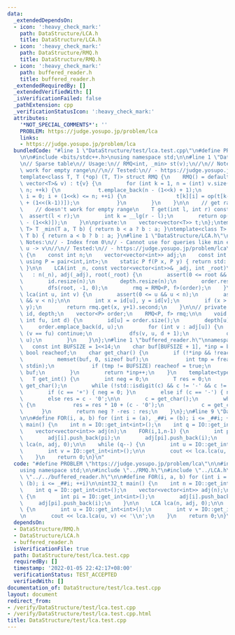 ```yaml
---
data:
  _extendedDependsOn:
  - icon: ':heavy_check_mark:'
    path: DataStructure/LCA.h
    title: DataStructure/LCA.h
  - icon: ':heavy_check_mark:'
    path: DataStructure/RMQ.h
    title: DataStructure/RMQ.h
  - icon: ':heavy_check_mark:'
    path: buffered_reader.h
    title: buffered_reader.h
  _extendedRequiredBy: []
  _extendedVerifiedWith: []
  _isVerificationFailed: false
  _pathExtension: cpp
  _verificationStatusIcon: ':heavy_check_mark:'
  attributes:
    '*NOT_SPECIAL_COMMENTS*': ''
    PROBLEM: https://judge.yosupo.jp/problem/lca
    links:
    - https://judge.yosupo.jp/problem/lca
  bundledCode: "#line 1 \"DataStructure/test/lca.test.cpp\"\n#define PROBLEM \"https://judge.yosupo.jp/problem/lca\"\
    \n\n#include <bits/stdc++.h>\nusing namespace std;\n\n#line 1 \"DataStructure/RMQ.h\"\
    \n// Sparse table\n// Usage:\n// RMQ<int, _min> st(v);\n//\n// Note:\n// - doesn't\
    \ work for empty range\n//\n// Tested:\n// - https://judge.yosupo.jp/problem/staticrmq\n\
    template<class T, T (*op) (T, T)> struct RMQ {\n    RMQ() = default;\n    RMQ(const\
    \ vector<T>& v) : t{v} {\n        for (int k = 1, n = (int) v.size(); (1<<k) <=\
    \ n; ++k) {\n            t.emplace_back(n - (1<<k) + 1);\n            for (int\
    \ i = 0; i + (1<<k) <= n; ++i) {\n                t[k][i] = op(t[k-1][i], t[k-1][i\
    \ + (1<<(k-1))]);\n            }\n        }\n    }\n\n    // get range [l, r-1]\n\
    \    // doesn't work for empty range\n    T get(int l, int r) const {\n      \
    \  assert(l < r);\n        int k = __lg(r - l);\n        return op(t[k][l], t[k][r\
    \ - (1<<k)]);\n    }\n\nprivate:\n    vector<vector<T>> t;\n};\ntemplate<class\
    \ T> T _min(T a, T b) { return b < a ? b : a; }\ntemplate<class T> T _max(T a,\
    \ T b) { return a < b ? b : a; }\n#line 1 \"DataStructure/LCA.h\"\n// LCA\n//\
    \ Notes:\n// - Index from 0\n// - Cannot use for queries like min edge in path\
    \ u -> v\n//\n// Tested:\n// - https://judge.yosupo.jp/problem/lca\nstruct LCA\
    \ {\n    const int n;\n    vector<vector<int>> adj;\n    const int root;\n   \
    \ using P = pair<int,int>;\n    static P f(P x, P y) { return std::min(x, y);\
    \ }\n\n    LCA(int _n, const vector<vector<int>>& _adj, int _root)\n         \
    \   : n(_n), adj(_adj), root(_root) {\n        assert(0 <= root && root < n);\n\
    \        id.resize(n);\n        depth.resize(n);\n        order.reserve(2 * n);\n\
    \        dfs(root, -1, 0);\n        rmq = RMQ<P, f>(order);\n    }\n\n    int\
    \ lca(int u, int v) {\n        assert(0 <= u && u < n);\n        assert(0 <= v\
    \ && v < n);\n\n        int x = id[u], y = id[v];\n        if (x > y) std::swap(x,\
    \ y);\n        return rmq.get(x, y+1).second;\n    }\n\n// private:\n    vector<int>\
    \ id, depth;\n    vector<P> order;\n    RMQ<P, f> rmq;\n\n    void dfs(int u,\
    \ int fu, int d) {\n        id[u] = order.size();\n        depth[u] = d;\n   \
    \     order.emplace_back(d, u);\n        for (int v : adj[u]) {\n            if\
    \ (v == fu) continue;\n            dfs(v, u, d + 1);\n            order.emplace_back(d,\
    \ u);\n        }\n    }\n};\n#line 1 \"buffered_reader.h\"\nnamespace IO {\n \
    \   const int BUFSIZE = 1<<14;\n    char buf[BUFSIZE + 1], *inp = buf;\n\n   \
    \ bool reacheof;\n    char get_char() {\n        if (!*inp && !reacheof) {\n \
    \           memset(buf, 0, sizeof buf);\n            int tmp = fread(buf, 1, BUFSIZE,\
    \ stdin);\n            if (tmp != BUFSIZE) reacheof = true;\n            inp =\
    \ buf;\n        }\n        return *inp++;\n    }\n    template<typename T>\n \
    \   T get_int() {\n        int neg = 0;\n        T res = 0;\n        char c =\
    \ get_char();\n        while (!std::isdigit(c) && c != '-' && c != '+') c = get_char();\n\
    \        if (c == '+') { neg = 0; }\n        else if (c == '-') { neg = 1; }\n\
    \        else res = c - '0';\n\n        c = get_char();\n        while (std::isdigit(c))\
    \ {\n            res = res * 10 + (c - '0');\n            c = get_char();\n  \
    \      }\n        return neg ? -res : res;\n    }\n};\n#line 9 \"DataStructure/test/lca.test.cpp\"\
    \n\n#define FOR(i, a, b) for (int i = (a), _##i = (b); i <= _##i; ++i)\n\nint32_t\
    \ main() {\n    int n = IO::get_int<int>();\n    int q = IO::get_int<int>();\n\
    \    vector<vector<int>> adj(n);\n    FOR(i,1,n-1) {\n        int pi = IO::get_int<int>();\n\
    \        adj[i].push_back(pi);\n        adj[pi].push_back(i);\n    }\n\n    LCA\
    \ lca(n, adj, 0);\n\n    while (q--) {\n        int u = IO::get_int<int>();\n\
    \        int v = IO::get_int<int>();\n\n        cout << lca.lca(u, v) << '\\n';\n\
    \    }\n    return 0;\n}\n"
  code: "#define PROBLEM \"https://judge.yosupo.jp/problem/lca\"\n\n#include <bits/stdc++.h>\n\
    using namespace std;\n\n#include \"../RMQ.h\"\n#include \"../LCA.h\"\n#include\
    \ \"../../buffered_reader.h\"\n\n#define FOR(i, a, b) for (int i = (a), _##i =\
    \ (b); i <= _##i; ++i)\n\nint32_t main() {\n    int n = IO::get_int<int>();\n\
    \    int q = IO::get_int<int>();\n    vector<vector<int>> adj(n);\n    FOR(i,1,n-1)\
    \ {\n        int pi = IO::get_int<int>();\n        adj[i].push_back(pi);\n   \
    \     adj[pi].push_back(i);\n    }\n\n    LCA lca(n, adj, 0);\n\n    while (q--)\
    \ {\n        int u = IO::get_int<int>();\n        int v = IO::get_int<int>();\n\
    \n        cout << lca.lca(u, v) << '\\n';\n    }\n    return 0;\n}\n"
  dependsOn:
  - DataStructure/RMQ.h
  - DataStructure/LCA.h
  - buffered_reader.h
  isVerificationFile: true
  path: DataStructure/test/lca.test.cpp
  requiredBy: []
  timestamp: '2022-01-05 22:42:17+08:00'
  verificationStatus: TEST_ACCEPTED
  verifiedWith: []
documentation_of: DataStructure/test/lca.test.cpp
layout: document
redirect_from:
- /verify/DataStructure/test/lca.test.cpp
- /verify/DataStructure/test/lca.test.cpp.html
title: DataStructure/test/lca.test.cpp
---
```

